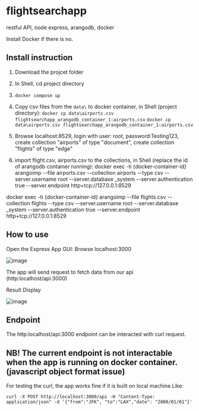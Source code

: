 # flightsearchapp
restful API, node express, arangodb, docker

Install Docker if there is no.

## Install instruction

1. Download the projcet folder
2. In Shell, cd project directory
3. ```docker compose up```

2. Copy csv files from the ```data\``` to docker container, in Shell (project directory):
```docker cp data\airports.csv flightsearchapp_arangodb_container_1:airports.csv```
```docker cp data\airports.csv flightsearchapp_arangodb_container_1:airports.csv```

3. Browse localhost:8529, login with user: root, password:Testing123, create collection "airports" of type "document", create collection "flights" of type "edge"

4. import flight.csv, airports.csv to the collections, in Shell (replace the id of arangodb container running):
docker exec -ti {docker-container-id} arangoimp --file airports.csv --collection airports --type csv --server.username root --server.database _system --server.authentication true --server.endpoint http+tcp://127.0.0.1:8529

docker exec -ti {docker-container-id} arangoimp --file flights.csv --collection flights --type csv --server.username root --server.database _system --server.authentication true --server.endpoint http+tcp://127.0.0.1:8529

## How to use

Open the Express App GUI: Browse localhost:3000

![image](https://user-images.githubusercontent.com/9390194/124403503-7923ce80-dd3f-11eb-9795-d5c921412aaf.png)

The app will send request to fetch data from our api (http:localhost/api:3000)

Result Display

![image](https://user-images.githubusercontent.com/9390194/124403572-cacc5900-dd3f-11eb-90c2-5efe373b55a7.png)


## Endpoint

The http:localhost/api:3000 endpoint can be interacted with curl request.

## NB! The current endpoint is not interactable when the app is running on docker container.(javascript object format issue)

For testing the curl, the app works fine if it is built on local machine.Like:
```
curl -X POST http://localhost:3000/api -H "Content-Type: application/json" -d '{"from":"JFK", "to":"LAX","date": "2008/01/01"}'
```

